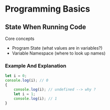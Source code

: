 # Programming Basics

## State When Running Code

Core concepts

- Program State (what values are in variables?)
- Variable Namespace (where to look up names)

### Example And Explanation

```js
let i = 0;
console.log(i); // 0
{
    console.log(i); // undefined --> why ?
    let i = 1;
    console.log(i); // 1
}
```
